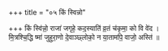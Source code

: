 +++
title = "०५ किं स्विन्नो"

+++
किं स्वि॑न्नो॒ राजा॑ जगृहे॒ कद॒स्याति॑ व्र॒तं च॑कृमा॒ को वि वे॑द ।  
मि॒त्रश्चि॒द्धि ष्मा॑ जुहुरा॒णो दे॒वाञ्छ्लोको॒ न या॒तामपि॒ वाजो॒ अस्ति॑ ॥